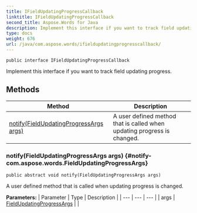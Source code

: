 ```yaml
---
title: IFieldUpdatingProgressCallback
linktitle: IFieldUpdatingProgressCallback
second_title: Aspose.Words for Java
description: Implement this interface if you want to track field updating progress in Java.
type: docs
weight: 676
url: /java/com.aspose.words/ifieldupdatingprogresscallback/
---
```

```
public interface IFieldUpdatingProgressCallback
```

Implement this interface if you want to track field updating progress.
## Methods

| Method | Description |
| --- | --- |
| [notify(FieldUpdatingProgressArgs args)](#notify-com.aspose.words.FieldUpdatingProgressArgs) | A user defined method that is called when updating progress is changed. |
### notify(FieldUpdatingProgressArgs args) {#notify-com.aspose.words.FieldUpdatingProgressArgs}
```
public abstract void notify(FieldUpdatingProgressArgs args)
```


A user defined method that is called when updating progress is changed.

**Parameters:**
| Parameter | Type | Description |
| --- | --- | --- |
| args | [FieldUpdatingProgressArgs](../../com.aspose.words/fieldupdatingprogressargs/) |  |

